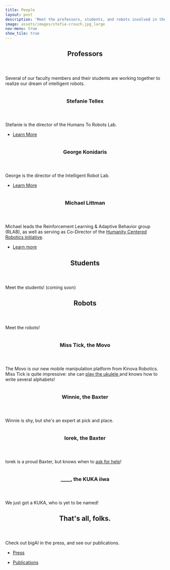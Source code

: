 ```yaml
---
title: People
layout: post
description: 'Meet the professors, students, and robots involved in the initiative.'
image: assets/images/stefie-crouch.jpg_large
nav-menu: true
show_tile: true
---
```


<!-- Main -->
<div id="main">

<!-- One -->
<section id="one">
	<div class="inner">
		<header class="major">
			<h2>Professors</h2>
		</header>
		<p>Several of our faculty members and their students are working together to realize our dream of intelligent robots.</p>
	</div>
</section>

<!-- Two -->
<section id="two" class="spotlights">
	<section>
		<a href="http://h2r.cs.brown.edu/" class="image">
			<img src="assets/images/stefie-smile-onstage.jpg" alt="" data-position="center center" />
		</a>
		<div class="content">
			<div class="inner">
				<header class="major">
					<h3>Stefanie Tellex</h3>
				</header>
				<p>Stefanie is the director of the Humans To Robots Lab. </p>
				<ul class="actions">
					<li><a href="http://h2r.cs.brown.edu/" class="button">Learn More</a></li>
				</ul>
			</div>
		</div>
	</section>
	<section>
		<a href="http://irl.cs.brown.edu/" class="image">
			<img src="assets/images/gdk-headshot.jpg" alt="" data-position="top center" />
		</a>
		<div class="content">
			<div class="inner">
				<header class="major">
					<h3>George Konidaris </h3>
				</header>
				<p>George is the director of the Intelligent Robot Lab. </p>
				<ul class="actions">
					<li><a href="http://irl.cs.brown.edu/" class="button">Learn More</a></li>
				</ul>
			</div>
		</div>
	</section>
	<section>
		<a href="http://cs.brown.edu/~mlittman/" class="image">
			<img src="assets/images/michael-large.jpg" alt="" data-position="top center" />
		</a>
		<div class="content">
			<div class="inner">
				<header class="major">
					<h3>Michael Littman </h3>
				</header>
				<p>Michael leads the Reinforcement Learning & Adaptive Behavior group (RLAB), as well as serving as Co-Director of the <a href="https://hcri.brown.edu/"> Humanity Centered Robotics initiative</a>. </p>
				<ul class="actions">
					<li><a href="http://cs.brown.edu/~mlittman/" class="button">Learn more</a></li>
				</ul>
			</div>
		</div>
	</section>
</section>

<!-- STUDENTS -->
<section id="one">
	<div class="inner">
		<header class="major">
			<h2>Students</h2>
		</header>
		<p>Meet the students! (coming soon)</p>
	</div>
</section>


<!-- ROBOTS -->
<section id="one">
	<div class="inner">
		<header class="major">
			<h2>Robots</h2>
		</header>
		<p>Meet the robots!</p>
	</div>
</section>

<!-- misstick -->
<section id="two" class="spotlights">
	<section>
		<a>
			<img src="assets/images/misstick.png" alt="" data-position="center center" />
		</a>
		<div class="content">
			<div class="inner">
				<header class="major">
					<h3> Miss Tick, the Movo</h3>
				</header>
				<p> The Movo is our new mobile manipulation platform from Kinova Robotics. Miss Tick is quite impressive: she can <a href="https://www.youtube.com/watch?v=no7pUj1zD4o"> play the ukulele </a> and knows how to write several alphabets! </p>
			</div>
		</div>
	</section>
</section>

<!-- Winnie -->
<section id="two" class="spotlights">
	<section>
		<a>
			<img src="assets/images/winnie-portrait.jpg" alt="" data-position="center center" />
		</a>
		<div class="content">
			<div class="inner">
				<header class="major">
					<h3> Winnie, the Baxter</h3>
				</header>
				<p> Winnie is shy, but she's an expert at pick and place. </p>
			</div>
		</div>
	</section>
</section>

<!-- Iorek -->
<section id="two" class="spotlights">
	<section>
		<a>
			<img src="assets/images/iorek.png" alt="" data-position="center center" />
		</a>
		<div class="content">
			<div class="inner">
				<header class="major">
					<h3> Iorek, the Baxter</h3>
				</header>
				<p> Iorek is a proud Baxter, but knows when to <a href="https://www.wired.com/2017/03/meet-lorek-robot-communicates-remarkable-way/"> ask for help</a>! </p>
			</div>
		</div>
	</section>
</section>

<!-- Kuka -->
<section id="two" class="spotlights">
	<section>
		<a>
			<img src="assets/images/LBRiiwa.png" alt="" data-position="center center" />
		</a>
		<div class="content">
			<div class="inner">
				<header class="major">
					<h3> ____, the KUKA iiwa</h3>
				</header>
				<p> We just got a KUKA, who is yet to be named! </p>
			</div>
		</div>
	</section>
</section>


<!-- Three -->
<section id="three">
	<div class="inner">
		<header class="major">
			<h2>That's all, folks. </h2>
		</header>
		<p> Check out bigAI in the press, and see our publications.
		 </p>
		<ul class="actions">
			<li><a href="press.html" class="button next">Press</a></li>
		</ul>
		<ul class="actions">
			<li><a href="pubs.html" class="button next">Publications</a></li>
		</ul>
	</div>
</section>
